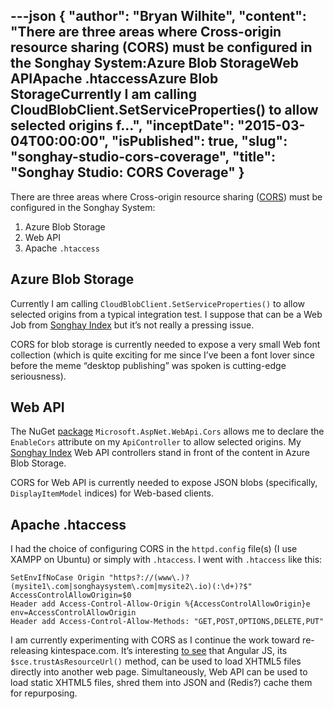 ---json
{
  "author": "Bryan Wilhite",
  "content": "There are three areas where Cross-origin resource sharing (CORS) must be configured in the Songhay System:Azure Blob StorageWeb APIApache .htaccessAzure Blob StorageCurrently I am calling CloudBlobClient.SetServiceProperties() to allow selected origins f...",
  "inceptDate": "2015-03-04T00:00:00",
  "isPublished": true,
  "slug": "songhay-studio-cors-coverage",
  "title": "Songhay Studio: CORS Coverage"
}
---

There are three areas where Cross-origin resource sharing ([CORS](http://en.wikipedia.org/wiki/Cross-origin_resource_sharing)) must be configured in the Songhay System:

1.  Azure Blob Storage
2.  Web API
3.  Apache `.htaccess`

## Azure Blob Storage

Currently I am calling `CloudBlobClient.SetServiceProperties()` to allow selected origins from a typical integration test. I suppose that can be a Web Job from [Songhay Index](http://songhayindex.azurewebsites.net/) but it’s not really a pressing issue.

CORS for blob storage is currently needed to expose a very small Web font collection (which is quite exciting for me since I’ve been a font lover since before the meme “desktop publishing” was spoken is cutting-edge seriousness).

## Web API

The NuGet [package](http://www.nuget.org/packages/Microsoft.AspNet.WebApi.Cors/) `Microsoft.AspNet.WebApi.Cors` allows me to declare the `EnableCors` attribute on my `ApiController` to allow selected origins. My [Songhay Index](http://songhayindex.azurewebsites.net/) Web API controllers stand in front of the content in Azure Blob Storage.

CORS for Web API is currently needed to expose JSON blobs (specifically, `DisplayItemModel` indices) for Web-based clients.

## Apache .htaccess

I had the choice of configuring CORS in the `httpd.config` file(s) (I use XAMPP on Ubuntu) or simply with `.htaccess`. I went with `.htaccess` like this:

    SetEnvIfNoCase Origin "https?://(www\.)?(mysite1\.com|songhaysystem\.com|mysite2\.io)(:\d+)?$" AccessControlAllowOrigin=$0
    Header add Access-Control-Allow-Origin %{AccessControlAllowOrigin}e env=AccessControlAllowOrigin
    Header add Access-Control-Allow-Methods: "GET,POST,OPTIONS,DELETE,PUT"

I am currently experimenting with CORS as I continue the work toward re-releasing kintespace.com. It’s interesting [to see](http://codepen.io/rasx/pen/ykDGi) that Angular JS, its `$sce.trustAsResourceUrl()` method, can be used to load XHTML5 files directly into another web page. Simultaneously, Web API can be used to load static XHTML5 files, shred them into JSON and (Redis?) cache them for repurposing.
